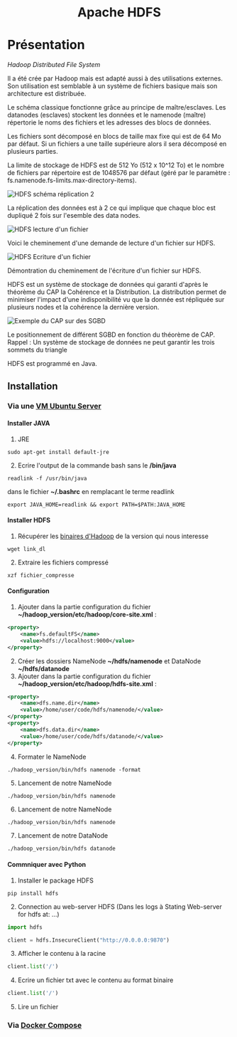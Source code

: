 <h1 align="center">Apache HDFS</h1>

# Présentation

_Hadoop Distributed File System_

Il a été crée par Hadoop mais est adapté aussi à des utilisations externes. Son utilisation est semblable à un système de fichiers basique mais son architecture est distribuée. 

Le schéma classique fonctionne grâce au principe de maître/esclaves. Les datanodes (esclaves) stockent les données et le namenode (maître) répertorie le noms des fichiers et les adresses des blocs de données.

Les fichiers sont décomposé en blocs de taille max fixe qui est de 64 Mo par défaut. Si un fichiers a une taille supérieure alors il sera décomposé en plusieurs parties.

La limite de stockage de HDFS est de 512 Yo (512 x 10^12 To) et le nombre de fichiers par répertoire est de 1048576 par défaut (géré par le paramètre : fs.namenode.fs-limits.max-directory-items).

![HDFS schéma réplication 2](https://user.oc-static.com/upload/2017/08/03/15017750983343_hdfs-architecture.jpeg)

La réplication des données est à 2 ce qui implique que chaque bloc est dupliqué 2 fois sur l'esemble des data nodes.

![HDFS lecture d'un fichier](https://user.oc-static.com/upload/2017/08/03/15017751645123_hdfs-read.jpeg)

Voici le cheminement d'une demande de lecture d'un fichier sur HDFS.

![HDFS Ecriture d'un fichier](https://user.oc-static.com/upload/2017/08/03/15017753323082_hdfs-write.jpeg)

Démontration du cheminement de l'écriture d'un fichier sur HDFS.

HDFS est un système de stockage de données qui garanti d'après le théorème du CAP la Cohérence et la Distribution. La distribution permet de minimiser l'impact d'une indisponibilité vu que la donnée est répliquée sur plusieurs nodes et la cohérence la dernière version.

![Exemple du CAP sur des SGBD](https://user.oc-static.com/upload/2017/08/14/15027166454802_cap.png)

Le positionnement de différent SGBD en fonction du théorème de CAP.
Rappel : Un système de stockage de données ne peut garantir les trois sommets du triangle

HDFS est programmé en Java.


## Installation

### Via une [VM Ubuntu Server](https://hibbard.eu/install-ubuntu-virtual-box/)

#### Installer JAVA 

1. JRE 
```console
sudo apt-get install default-jre
```
2. Ecrire l'output de la commande bash sans le **/bin/java**
```shell
readlink -f /usr/bin/java
```
dans le fichier **~/.bashrc** en remplacant le terme readlink
```shell
export JAVA_HOME=readlink && export PATH=$PATH:JAVA_HOME
```

#### Installer HDFS

1. Récupérer les [binaires d'Hadoop](https://hadoop.apache.org/releases.html) de la version qui nous interesse
```shell 
wget link_dl
```
2. Extraire les fichiers compressé
```shell 
xzf fichier_compresse
```

#### Configuration

1. Ajouter dans la partie configuration du fichier **~/hadoop_version/etc/hadoop/core-site.xml** :
```xml
<property>
    <name>fs.defaultFS</name>
    <value>hdfs://localhost:9000</value>
</property>
```
2. Créer les dossiers NameNode **~/hdfs/namenode** et DataNode **~/hdfs/datanode**
3. Ajouter dans la partie configuration du fichier **~/hadoop_version/etc/hadoop/hdfs-site.xml** :
```xml
<property>
    <name>dfs.name.dir</name>
    <value>/home/user/code/hdfs/namenode/</value>
</property>
<property>
    <name>dfs.data.dir</name>
    <value>/home/user/code/hdfs/datanode/</value>
</property>
```
4. Formater le NameNode
```shell
./hadoop_version/bin/hdfs namenode -format
```
5. Lancement de notre NameNode
```sh
./hadoop_version/bin/hdfs namenode
```
6. Lancement de notre NameNode
```shell
./hadoop_version/bin/hdfs namenode
```
7. Lancement de notre DataNode
```shell
./hadoop_version/bin/hdfs datanode
```

#### Commniquer avec Python

1. Installer le package HDFS
```shell
pip install hdfs
```
2. Connection au web-server HDFS (Dans les logs à Stating Web-server for hdfs at: ...)
```python
import hdfs

client = hdfs.InsecureClient("http://0.0.0.0:9870")
```
3. Afficher le contenu à la racine
```python
client.list('/')
```
4. Ecrire un fichier txt avec le contenu au format binaire
```python
client.list('/')
```
5. Lire un fichier

### Via [Docker Compose](https://towardsdatascience.com/hdfs-simple-docker-installation-guide-for-data-science-workflow-b3ca764fc94b)